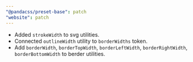 ```yaml
---
"@pandacss/preset-base": patch
"website": patch
---
```


- Added `strokeWidth` to svg utilities.
- Connected `outlineWidth` utility to `borderWidths` token.
- Add `borderWidth`, `borderTopWidth`, `borderLeftWidth`, `borderRightWidth`, `borderBottomWidth`  to berder utilities.
